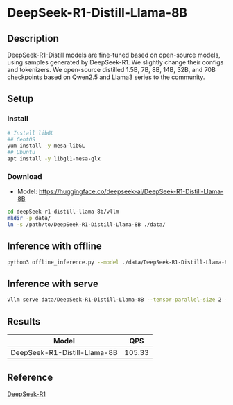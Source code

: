 # DeepSeek-R1-Distill-Llama-8B

## Description

DeepSeek-R1-Distill models are fine-tuned based on open-source models, using samples generated by DeepSeek-R1. We
slightly change their configs and tokenizers.  We open-source distilled 1.5B, 7B, 8B, 14B, 32B, and 70B checkpoints
based on Qwen2.5 and Llama3 series to the community.

## Setup

### Install

```bash
# Install libGL
## CentOS
yum install -y mesa-libGL
## Ubuntu
apt install -y libgl1-mesa-glx
```

### Download

- Model: <https://huggingface.co/deepseek-ai/DeepSeek-R1-Distill-Llama-8B>

```bash
cd deepSeek-r1-distill-llama-8b/vllm
mkdir -p data/
ln -s /path/to/DeepSeek-R1-Distill-Llama-8B ./data/
```

## Inference with offline

```bash
python3 offline_inference.py --model ./data/DeepSeek-R1-Distill-Llama-8B --max-tokens 256 -tp 1 --temperature 0.0 --max-model-len 3096
```

## Inference with serve

```bash
vllm serve data/DeepSeek-R1-Distill-Llama-8B --tensor-parallel-size 2 --max-model-len 32768 --enforce-eager --trust-remote-code
```

## Results

| Model                        | QPS    |
|------------------------------|--------|
| DeepSeek-R1-Distill-Llama-8B | 105.33 |

## Reference

[DeepSeek-R1](https://github.com/deepseek-ai/DeepSeek-R1)
